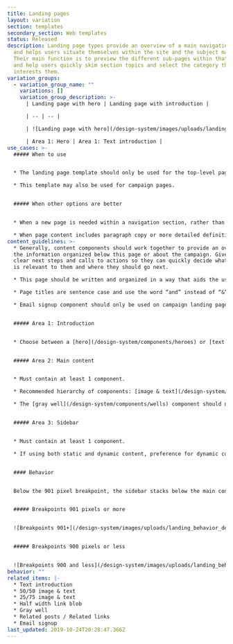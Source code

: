 ```yaml
---
title: Landing pages
layout: variation
section: templates
secondary_section: Web templates
status: Released
description: Landing page types provide an overview of a main navigation section
  and helps users situate themselves within the site and the subject matter.
  Their main function is to preview the different sub-pages within that section
  and help users quickly skim section topics and select the category that
  interests them.
variation_groups:
  - variation_group_name: ""
    variations: []
    variation_group_description: >-
      | Landing page with hero | Landing page with introduction | 

      | -- | -- | 

      | ![Landing page with hero](/design-system/images/uploads/landing_top_examplea_2x.jpg) | ![Landing page with text introduction](/design-system/images/uploads/landing_top_exampleb_2x.jpg) | 

      | Area 1: Hero | Area 1: Text introduction | 
use_cases: >-
  ##### When to use


  * The landing page template should only be used for the top-level page under each main navigation section on the site to help users navigate to the various sub-sections within the navigation vertical. Examples: [Data & research overview](https://www.consumerfinance.gov/data-research/), [Policy & compliance overview](https://www.consumerfinance.gov/policy-compliance/).

  * This template may also be used for campaign pages.


  ##### When other options are better


  * When a new page is needed within a navigation section, rather than at the top-level.

  * When page content includes paragraph copy or more detailed definitions or explanations.
content_guidelines: >-
  * Generally, content components should work together to provide an overview of
  the information organized below this page or about the campaign. Give users
  clear next steps and calls to actions so they can quickly decide what content
  is relevant to them and where they should go next.

  * This page should be written and organized in a way that aids the user in skimming and quickly navigating to lower-level pages.

  * Page titles are sentence case and use the word “and” instead of “&”. (Note that navigation labels follow a different style.)

  * Email signup component should only be used on campaign landing pages. This component is not used on Landing pages.


  ##### Area 1: Introduction


  * Choose between a [hero](/design-system/components/heroes) or [text introduction](/design-system/components/introductions) for this area.


  ##### Area 2: Main content


  * Must contain at least 1 component.

  * Recommended hierarchy of components: [image & text](/design-system/components/info-unit-groups-image-and-text) components, [gray well](/design-system/components/wells), and [half width link blobs](/design-system/components/info-unit-groups-link-blobs).

  * The [gray well](/design-system/components/wells) component should not be used at the top of this area if the introduction area contains a hero.


  ##### Area 3: Sidebar


  * Must contain at least 1 component.

  * If using both static and dynamic content, preference for dynamic content to appear above static content.


  #### Behavior


  Below the 901 pixel breakpoint, the sidebar stacks below the main content area.


  ##### Breakpoints 901 pixels or more


  ![Breakpoints 901+](/design-system/images/uploads/landing_behavior_desktop_2x.jpg)


  ##### Breakpoints 900 pixels or less


  ![Breakpoints 900 and less](/design-system/images/uploads/landing_behavior_mobile_2x.jpg)
behavior: ""
related_items: |-
  * Text introduction
  * 50/50 image & text
  * 25/75 image & text
  * Half width link blob
  * Gray well
  * Related posts / Related links
  * Email signup
last_updated: 2019-10-24T20:28:47.366Z
---
```

